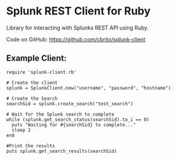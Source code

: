 # Splunk REST Client for Ruby

Library for interacting with Splunks REST API using Ruby.

Code on GitHub: https://github.com/cbrito/splunk-client

## Example Client: 


	require 'splunk-client.rb'

	# Create the client
	splunk = SplunkClient.new("username", "password", "hostname")

	# Create the Search
	searchSid = splunk.create_search("test_search")

	# Wait for the Splunk search to complete
	while (splunk.get_search_status(searchSid).to_i == 0)
	  puts "Waiting for #{searchSid} to complete..."
	  sleep 2
	end

	#Print the results 
	puts splunk.get_search_results(searchSid)

